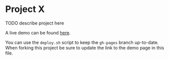 # Project X

TODO describe project here

A live demo can be found [here](http://NYU-CS6313-Projects.github.io/sp2015-group1/).

You can use the `deploy.sh` script to keep the `gh-pages` branch up-to-date.
When forking this project be sure to update the link to the demo page in this file.
